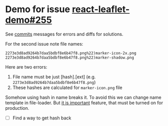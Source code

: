 # Demo for issue [react-leaflet-demo#255](https://github.com/PaulLeCam/react-leaflet/issues/255)

See [commits](https://github.com/yoursdearboy/react-leaflet-demo/commits/master) messages for errors and diffs for solutions.

For the second issue note file names:

```
2273e3d8ad9264b7daa5bdbf8e6b47f8.png%22)marker-icon-2x.png
2273e3d8ad9264b7daa5bdbf8e6b47f8.png%22)marker-shadow.png
```

Here are two errors:

1. File name must be just [hash].[ext] (e.g. `2273e3d8ad9264b7daa5bdbf8e6b47f8.png`)
2. These hashes are calculated for `marker-icon.png` file

Somehow using hash in name breaks it.
To avoid this we can change name template in file-loader.
But [it is important](https://survivejs.com/webpack/optimizing/adding-hashes-to-filenames/) feature, that must be turned on for production.

- [ ] Find a way to get hash back

